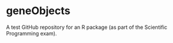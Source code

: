 # geneObjects
A test GitHub repository for an R package (as part of the Scientific Programming exam).
